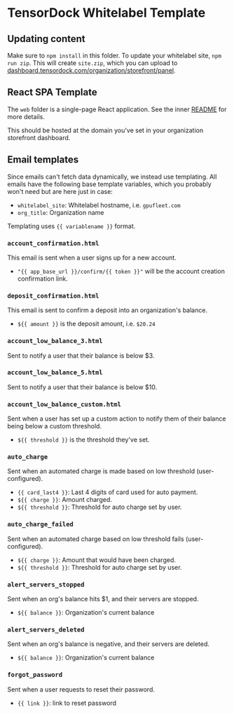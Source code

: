 # TensorDock Whitelabel Template

## Updating content

Make sure to `npm install` in this folder. To update your whitelabel site, `npm run zip`. This will create `site.zip`, which you can upload to [dashboard.tensordock.com/organization/storefront/panel](https://dashboard.tensordock.com/organization/storefront/panel).

## React SPA Template

The `web` folder is a single-page React application. See the inner [README](./web/README.md) for more details.

This should be hosted at the domain you've set in your organization storefront dashboard.

## Email templates

Since emails can't fetch data dynamically, we instead use templating. All emails have the following base template variables, which you probably won't need but are here just in case:

- `whitelabel_site`: Whitelabel hostname, i.e. `gpufleet.com`
- `org_title`: Organization name

Templating uses `{{ variablename }}` format.

### `account_confirmation.html`

This email is sent when a user signs up for a new account.

- `"{{ app_base_url }}/confirm/{{ token }}"` will be the account creation confirmation link.

### `deposit_confirmation.html`

This email is sent to confirm a deposit into an organization's balance.

- `${{ amount }}` is the deposit amount, i.e. `$20.24`

### `account_low_balance_3.html`

Sent to notify a user that their balance is below $3.

### `account_low_balance_5.html`

Sent to notify a user that their balance is below $10.

### `account_low_balance_custom.html`

Sent when a user has set up a custom action to notify them of their balance being below a custom threshold.

- `${{ threshold }}` is the threshold they've set.

### `auto_charge`

Sent when an automated charge is made based on low threshold (user-configured).

- `{{ card_last4 }}`: Last 4 digits of card used for auto payment.
- `${{ charge }}`: Amount charged.
- `${{ threshold }}`: Threshold for auto charge set by user.

### `auto_charge_failed`

Sent when an automated charge based on low threshold fails (user-configured).

- `${{ charge }}`: Amount that would have been charged.
- `${{ threshold }}`: Threshold for auto charge set by user.

### `alert_servers_stopped`

Sent when an org's balance hits $1, and their servers are stopped.

- `${{ balance }}`: Organization's current balance

### `alert_servers_deleted`

Sent when an org's balance is negative, and their servers are deleted.

- `${{ balance }}`: Organization's current balance

### `forgot_password`

Sent when a user requests to reset their password.

- `{{ link }}`: link to reset password
